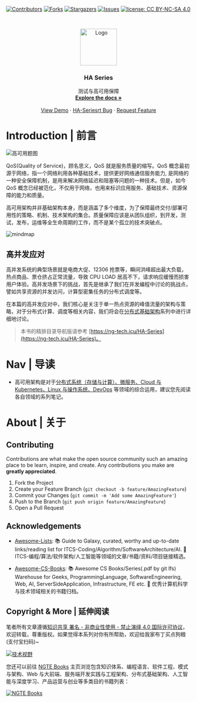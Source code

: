 [![Contributors][contributors-shield]][contributors-url]
[![Forks][forks-shield]][forks-url]
[![Stargazers][stars-shield]][stars-url]
[![Issues][issues-shield]][issues-url]
[![license: CC BY-NC-SA 4.0](https://img.shields.io/badge/license-CC%20BY--NC--SA%204.0-lightgrey.svg)][license-url]

<!-- PROJECT LOGO -->
<br />
<p align="center">
  <a href="https://github.com/wx-chevalier/HA-Series">
    <img src="https://s2.ax1x.com/2020/02/02/1YrjA0.png" alt="Logo" width="100" height="100">
  </a>

  <h3 align="center">HA Series</h3>

  <p align="center">
    测试与高可用保障
    <br />
    <a href="https://github.com/wx-chevalier/HA-Series"><strong>Explore the docs »</strong></a>
    <br />
    <br />
    <a href="https://github.com/wx-chevalier/HA-Series">View Demo</a>
    ·
    <a href="https://github.com/wx-chevalier/HA-Series/issues">HA-Seriesrt Bug</a>
    ·
    <a href="https://github.com/wx-chevalier/HA-Series/issues">Request Feature</a>
  </p>
</p>

<!-- ABOUT THE PROJECT -->

# Introduction | 前言

![高可用题图](https://s2.ax1x.com/2019/11/18/M60zp4.png)

QoS(Quality of Service)，顾名思义，QoS 就是服务质量的缩写。QoS 概念最初源于网络，指一个网络利用各种基础技术，提供更好网络通信服务能力, 是网络的一种安全保障机制，是用来解决网络延迟和阻塞等问题的一种技术。但是，如今 QoS 概念已经被范化，不仅用于网络，也用来标识应用服务、基础技术、资源保障的能力和质量。

高可用架构并非基础架构本身，而是涵盖了多个维度，为了保障最终交付/部署可用性的策略、机制、技术架构的集合。质量保障应该是从团队组织，到开发，测试，发布，运维等全生命周期的工作，而不是某个孤立的技术突破点。

![mindmap](https://i.postimg.cc/zDK3YzGQ/image.png)

## 高并发应对

高并发系统的典型场景就是电商大促、12306 抢票等，瞬间洪峰超出最大负载，热点商品、票仓挤占正常流量，导致 CPU LOAD 居高不下，请求响应缓慢而损害用户体验。高并发场景下的挑战，首先是继承了我们在并发编程中讨论的挑战点，譬如共享资源的并发访问，计算型密集任务的分布式调度等。

在本篇的高并发应对中，我们核心是关注于单一热点资源的峰值流量的架构与策略，对于分布式计算、调度等相关内容，我们将会在[分布式基础架构](https://ng-tech.icu/DistributedSystem-Series/#/)系列中进行详细地讨论。

> 本书的精排目录导航版请参考 [https://ng-tech.icu/HA-Series](https://ng-tech.icu/HA-Series)。

# Nav | 导读

- 高可用架构是对于[分布式系统（存储与计算）、微服务、Cloud 与 Kubernetes、Linux 与操作系统、DevOps](https://ng-tech.icu/books/) 等领域的综合运用，建议您先阅读各自领域的系列笔记。

# About | 关于

<!-- CONTRIBUTING -->

## Contributing

Contributions are what make the open source community such an amazing place to be learn, inspire, and create. Any contributions you make are **greatly appreciated**.

1. Fork the Project
2. Create your Feature Branch (`git checkout -b feature/AmazingFeature`)
3. Commit your Changes (`git commit -m 'Add some AmazingFeature'`)
4. Push to the Branch (`git push origin feature/AmazingFeature`)
5. Open a Pull Request

<!-- ACKNOWLEDGEMENTS -->

## Acknowledgements

- [Awesome-Lists](https://github.com/wx-chevalier/Awesome-Lists): 📚 Guide to Galaxy, curated, worthy and up-to-date links/reading list for ITCS-Coding/Algorithm/SoftwareArchitecture/AI. 💫 ITCS-编程/算法/软件架构/人工智能等领域的文章/书籍/资料/项目链接精选。

- [Awesome-CS-Books](https://github.com/wx-chevalier/Awesome-CS-Books): :books: Awesome CS Books/Series(.pdf by git lfs) Warehouse for Geeks, ProgrammingLanguage, SoftwareEngineering, Web, AI, ServerSideApplication, Infrastructure, FE etc. :dizzy: 优秀计算机科学与技术领域相关的书籍归档。

## Copyright & More | 延伸阅读

笔者所有文章遵循[知识共享 署名 - 非商业性使用 - 禁止演绎 4.0 国际许可协议](https://creativecommons.org/licenses/by-nc-nd/4.0/deed.zh)，欢迎转载，尊重版权。如果觉得本系列对你有所帮助，欢迎给我家布丁买点狗粮(支付宝扫码)~

[![技术视野](https://s2.ax1x.com/2019/12/03/QQJLvt.png)](https://github.com/wx-chevalier/Awesome-MindMaps)

您还可以前往 [NGTE Books](https://ng-tech.icu/books/) 主页浏览包含知识体系、编程语言、软件工程、模式与架构、Web 与大前端、服务端开发实践与工程架构、分布式基础架构、人工智能与深度学习、产品运营与创业等多类目的书籍列表：

[![NGTE Books](https://s2.ax1x.com/2020/01/18/19uXtI.png)](https://ng-tech.icu/books/)

<!-- MARKDOWN LINKS & IMAGES -->
<!-- https://www.markdownguide.org/basic-syntax/#reference-style-links -->

[contributors-shield]: https://img.shields.io/github/contributors/wx-chevalier/HA-Series.svg?style=flat-square
[contributors-url]: https://github.com/wx-chevalier/HA-Series/graphs/contributors
[forks-shield]: https://img.shields.io/github/forks/wx-chevalier/HA-Series.svg?style=flat-square
[forks-url]: https://github.com/wx-chevalier/HA-Series/network/members
[stars-shield]: https://img.shields.io/github/stars/wx-chevalier/HA-Series.svg?style=flat-square
[stars-url]: https://github.com/wx-chevalier/HA-Series/stargazers
[issues-shield]: https://img.shields.io/github/issues/wx-chevalier/HA-Series.svg?style=flat-square
[issues-url]: https://github.com/wx-chevalier/HA-Series/issues
[license-shield]: https://img.shields.io/github/license/wx-chevalier/HA-Series.svg?style=flat-square
[license-url]: https://github.com/wx-chevalier/HA-Series/blob/master/LICENSE.txt
